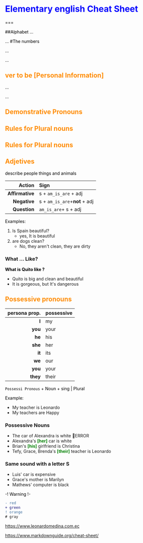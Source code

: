 <style>
H1{color:Blue !important;}
H2{color:DarkOrange !important;}
p{color:Black !important;}
</style>
# Elementary english Cheat Sheet
===

##Alphabet
...

...
#The numbers

...

...
## ver to be [Personal Information]

...

...
## Demonstrative Pronouns

## Rules for Plural nouns
    
## Rules for Plural nouns

## Adjetives
describe people things and animals

Action| Sign
---:| :--- 
__Affirmative__| s + `am_is_are` + adj
__Negative__| s + `am_is_are`+__not__ + adj
__Question__| `am_is_are`+ s + adj

Examples:
1. Is Spain beautiful?
    * yes, It is beautiful
2. are dogs clean?
    * No, they aren't clean, they are dirty    
### What ... Like?
__What is Quito like ?__ 
* Quito is big and clean and beautiful
* It is gorgeous, but It's dangerous

## Possessive pronouns
persona prop.| possessive
---:| :--- 
__I__| my
__you__| your
__he__| his
__she__| her
__it__| its
__we__| our
__you__| your
__they__| their

`Possessi Pronous` + Noun + sing | Plural

Example:
* My teacher is Leonardo
* My teachers are Happy

### Possessive Nouns

* The car of Alexandra is white 🔴ERROR
* Alexandra's __<font color="green">[her]</font>__ car is white
* Brian's __<font color="green">[his]</font>__ girlfriend is Christina
* Tefy, Grace, Brenda's __<font color="green">[their]</font>__ teacher is Leonardo

### Same sound with a letter S
* Luis' car is expensive
* Grace's mother is Marilyn
* Mathews' computer is black

-! Warning !-

```diff
- red
+ green
! orange
# gray
```






<https://www.leonardomedina.com.ec>

<https://www.markdownguide.org/cheat-sheet/>
